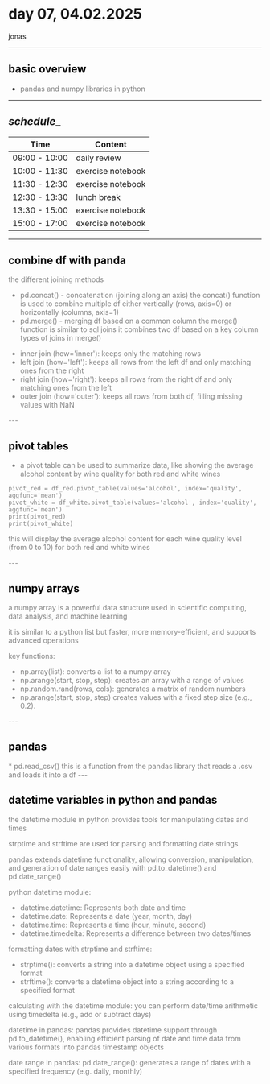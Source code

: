 # day 07, 04.02.2025
jonas
<span style="color:grey">
</span>

---
## <span style="color:black"> __basic overview__ </span>
 

* <span style="color:grey">pandas and numpy libraries in python

---
##  _schedule__
<span style="color:grey">

|Time|Content|
|---|---|
|09:00 - 10:00|daily review|
|10:00 - 11:30|exercise notebook|
|11:30 - 12:30|exercise notebook|
|12:30 - 13:30|lunch break| 
|13:30 - 15:00|exercise notebook|
|15:00 - 17:00|exercise notebook|

---
## <span style="color:black">combine df with panda</span>

<span style="color:grey">
the different joining methods

* pd.concat() - concatenation (joining along an axis)
the concat() function is used to combine multiple df either vertically (rows, axis=0) or horizontally (columns, axis=1)
* pd.merge() - merging df based on a common column
the merge() function is similar to sql joins
it combines two df based on a key column types of joins in merge()
- inner join (how='inner'): keeps only the matching rows
- left join (how='left'): keeps all rows from the left df and only matching ones from the right
- right join (how='right'): keeps all rows from the right df and only matching ones from the left
- outer join (how='outer'): keeps all rows from both df, filling missing values with NaN


</span>
---

## <span style="color:black">pivot tables</span>

<span style="color:grey">

* a pivot table can be used to summarize data, like showing the average alcohol content by wine quality for both red and white wines
```
pivot_red = df_red.pivot_table(values='alcohol', index='quality', aggfunc='mean')
pivot_white = df_white.pivot_table(values='alcohol', index='quality', aggfunc='mean')
print(pivot_red)
print(pivot_white)
```

this will display the average alcohol content for each wine quality level (from 0 to 10) for both red and white wines

</span>
---

## <span style="color:black">numpy arrays</span>

<span style="color:grey">
a numpy array is a powerful data structure used in scientific computing, data analysis, and machine learning
 
it is similar to a python list but faster, more memory-efficient, and supports advanced operations

 key functions:

- np.array(list): converts a list to a numpy array
- np.arange(start, stop, step): creates an array with a range of values
- np.random.rand(rows, cols): generates a matrix of random numbers
- np.arange(start, stop, step) creates values with a fixed step size (e.g., 0.2).
</span>
---

## <span style="color:black">pandas</span>

<span style="color:grey">
* pd.read_csv()
this is a function from the pandas library that reads a .csv and loads it into a df 
</span>
---

## <span style="color:black">datetime variables in python and pandas</span>

<span style="color:grey">

 the datetime module in python provides tools for manipulating dates and times
 
 strptime and strftime are used for parsing and formatting date strings
 
 pandas extends datetime functionality, allowing conversion, manipulation, and generation of date ranges easily with pd.to_datetime() and pd.date_range()

python datetime module:
 - datetime.datetime: Represents both date and time
 - datetime.date: Represents a date (year, month, day)
 - datetime.time: Represents a time (hour, minute, second)
 - datetime.timedelta: Represents a difference between two dates/times

formatting dates with strptime and strftime:
 - strptime(): converts a string into a datetime object using a specified format
 - strftime(): converts a datetime object into a string according to a specified format

calculating with the datetime module:
you can perform date/time arithmetic using timedelta (e.g., add or subtract days)

datetime in pandas:
pandas provides datetime support through pd.to_datetime(), enabling efficient parsing of date and time data from various formats into pandas timestamp objects

date range in pandas:
pd.date_range(): generates a range of dates with a specified frequency (e.g. daily, monthly)
</span>